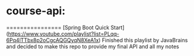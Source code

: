# course-api:
================
[Spring Boot Quick Start] (https://www.youtube.com/playlist?list=PLqq-6Pq4lTTbx8p2oCgcAQGQyqN8XeA1x)
Finished this playlist by JavaBrains and decided to make this repo to provide my final API and all my notes

